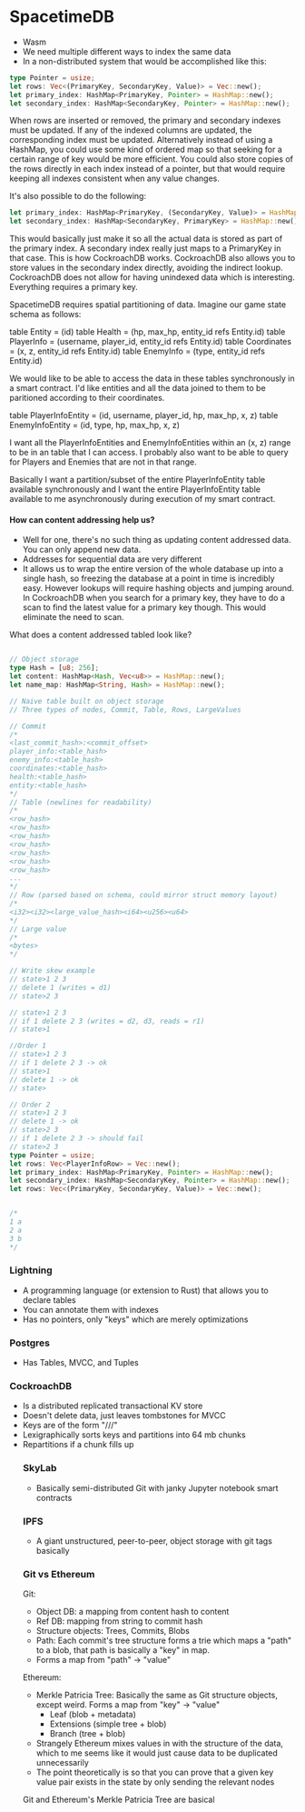 # SpacetimeDB
- Wasm
- We need multiple different ways to index the same data
- In a non-distributed system that would be accomplished like this:

```rust
type Pointer = usize;
let rows: Vec<(PrimaryKey, SecondaryKey, Value)> = Vec::new();
let primary_index: HashMap<PrimaryKey, Pointer> = HashMap::new();
let secondary_index: HashMap<SecondaryKey, Pointer> = HashMap::new();
```

When rows are inserted or removed, the primary and secondary indexes must be updated.
If any of the indexed columns are updated, the corresponding index must be updated.
Alternatively instead of using a HashMap, you could use some kind of ordered map
so that seeking for a certain range of key would be more efficient. You could also
store copies of the rows directly in each index instead of a pointer, but that would
require keeping all indexes consistent when any value changes.

It's also possible to do the following:
```rust
let primary_index: HashMap<PrimaryKey, (SecondaryKey, Value)> = HashMap::new();
let secondary_index: HashMap<SecondaryKey, PrimaryKey> = HashMap::new();
```
This would basically just make it so all the actual data is stored as part of the primary index.
A secondary index really just maps to a PrimaryKey in that case. This is how CockroachDB works.
CockroachDB also allows you to store values in the secondary index directly, avoiding the
indirect lookup. CockroachDB does not allow for having unindexed data which is interesting.
Everything requires a primary key.

SpacetimeDB requires spatial partitioning of data. Imagine our game state schema as follows:

table Entity = (id)
table Health = (hp, max_hp, entity_id refs Entity.id)
table PlayerInfo = (username, player_id, entity_id refs Entity.id)
table Coordinates = (x, z, entity_id refs Entity.id)
table EnemyInfo = (type, entity_id refs Entity.id)

We would like to be able to access the data in these tables synchronously in a smart contract.
I'd like entities and all the data joined to them to be paritioned according to their coordinates.

table PlayerInfoEntity = (id, username, player_id, hp, max_hp, x, z)
table EnemyInfoEntity = (id, type, hp, max_hp, x, z)

I want all the PlayerInfoEntities and EnemyInfoEntities within an (x, z) range to be in an table 
that I can access. I probably also want to be able to query for Players and Enemies that are not
in that range.

Basically I want a partition/subset of the entire PlayerInfoEntity table available synchronously and I want
the entire PlayerInfoEntity table available to me asynchronously during execution of my smart contract.

#### How can content addressing help us?
- Well for one, there's no such thing as updating content addressed data. You can only append new data.
- Addresses for sequential data are very different
- It allows us to wrap the entire version of the whole database up into a single hash, so freezing the database
at a point in time is incredibly easy. However lookups will require hashing objects and jumping around. In
CockroachDB when you search for a primary key, they have to do a scan to find the latest value for a primary key
though. This would eliminate the need to scan.

What does a content addressed tabled look like?
```rust

// Object storage
type Hash = [u8; 256];
let content: HashMap<Hash, Vec<u8>> = HashMap::new();
let name_map: HashMap<String, Hash> = HashMap::new();

// Naive table built on object storage
// Three types of nodes, Commit, Table, Rows, LargeValues

// Commit
/*
<last_commit_hash>:<commit_offset>
player_info:<table_hash>
enemy_info:<table_hash>
coordinates:<table_hash>
health:<table_hash>
entity:<table_hash>
*/
// Table (newlines for readability)
/*
<row_hash>
<row_hash>
<row_hash>
<row_hash>
<row_hash>
<row_hash>
<row_hash>
...
*/
// Row (parsed based on schema, could mirror struct memory layout)
/*
<i32><i32><large_value_hash><i64><u256><u64>
*/
// Large value
/*
<bytes>
*/

// Write skew example
// state>1 2 3 
// delete 1 (writes = d1)
// state>2 3

// state>1 2 3
// if 1 delete 2 3 (writes = d2, d3, reads = r1)
// state>1

//Order 1
// state>1 2 3
// if 1 delete 2 3 -> ok
// state>1
// delete 1 -> ok
// state>

// Order 2
// state>1 2 3
// delete 1 -> ok
// state>2 3
// if 1 delete 2 3 -> should fail
// state>2 3
type Pointer = usize;
let rows: Vec<PlayerInfoRow> = Vec::new();
let primary_index: HashMap<PrimaryKey, Pointer> = HashMap::new();
let secondary_index: HashMap<SecondaryKey, Pointer> = HashMap::new();
let rows: Vec<(PrimaryKey, SecondaryKey, Value)> = Vec::new();
```

```rust

/*
1 a
2 a
3 b
*/

```

### Lightning
- A programming language (or extension to Rust) that allows you to declare tables
- You can annotate them with indexes
- Has no pointers, only "keys" which are merely optimizations

### Postgres
- Has Tables, MVCC, and Tuples

### CockroachDB
- Is a distributed replicated transactional KV store
- Doesn't delete data, just leaves tombstones for MVCC
- Keys are of the form "<table>/<index>/<key>/<columnName>"
- Lexigraphically sorts keys and partitions into 64 mb chunks
- Repartitions if a chunk fills up

### SkyLab
- Basically semi-distributed Git with janky Jupyter notebook smart contracts

### IPFS
- A giant unstructured, peer-to-peer, object storage with git tags basically

### Git vs Ethereum
Git:
- Object DB: a mapping from content hash to content
- Ref DB: mapping from string to commit hash
- Structure objects: Trees, Commits, Blobs
- Path: Each commit's tree structure forms a trie which maps a "path" to a blob, that path is basically a "key" in map.
- Forms a map from "path" -> "value"

Ethereum:
- Merkle Patricia Tree: Basically the same as Git structure objects, except weird. Forms a map from "key" -> "value"
    - Leaf (blob + metadata)
    - Extensions (simple tree + blob)
    - Branch (tree + blob)
- Strangely Ethereum mixes values in with the structure of the data, which to me seems like it would just cause data to be duplicated unnecessarily
- The point theoretically is so that you can prove that a given key value pair exists in the state by only sending the relevant nodes

Git and Ethereum's Merkle Patricia Tree are basical